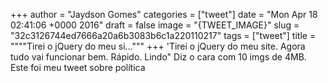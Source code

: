
+++
author = "Jaydson Gomes"
categories = ["tweet"]
date = "Mon Apr 18 02:41:06 +0000 2016"
draft = false
image = "{TWEET_IMAGE}"
slug = "32c3126744ed7666a20a6b3083b6c1a220110217"
tags = ["tweet"]
title = """"Tirei o jQuery do meu si..."""
+++
'Tirei o jQuery do meu site. Agora tudo vai funcionar bem. Rápido. Lindo" Diz o cara com 10 imgs de 4MB. Este foi meu tweet sobre política
